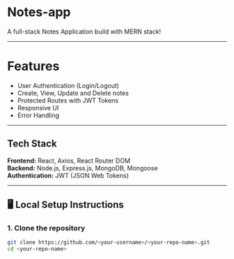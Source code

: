 # Notes-app

A full-stack Notes Application build with MERN stack!

---

# Features

- User Authentication (Login/Logout)
- Create, View, Update and Delete notes
- Protected Routes with JWT Tokens
- Responsive UI
- Error Handling

---

## Tech Stack

**Frontend:** React, Axios, React Router DOM  
**Backend:** Node.js, Express.js, MongoDB, Mongoose  
**Authentication:** JWT (JSON Web Tokens) 


---

## 🖥️ Local Setup Instructions

### 1. Clone the repository

```bash
git clone https://github.com/<your-username>/<your-repo-name>.git
cd <your-repo-name>

